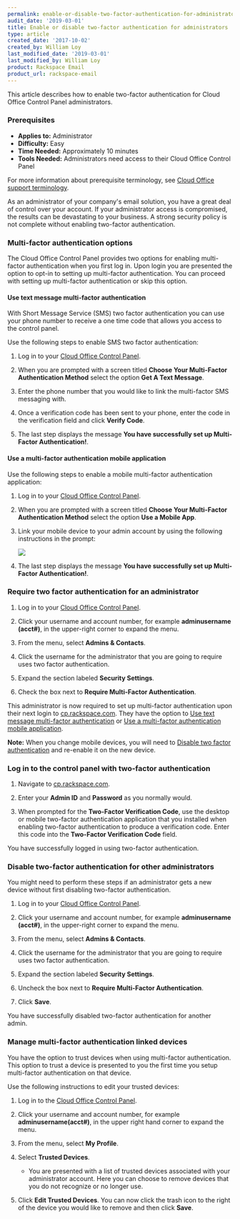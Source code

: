```yaml
---
permalink: enable-or-disable-two-factor-authentication-for-administrators/
audit_date: '2019-03-01'
title: Enable or disable two-factor authentication for administrators
type: article
created_date: '2017-10-02'
created_by: William Loy
last_modified_date: '2019-03-01'
last_modified_by: William Loy
product: Rackspace Email
product_url: rackspace-email
---
```


This article describes how to enable two-factor authentication for Cloud Office Control Panel administrators.

### Prerequisites

- **Applies to:** Administrator
- **Difficulty:** Easy
- **Time Needed:** Approximately 10 minutes
- **Tools Needed:** Administrators need access to their Cloud Office Control Panel

For more information about prerequisite terminology, see [Cloud Office support terminology](/how-to/cloud-office-support-terminology).

As an administrator of your company's email solution, you have a great deal of control over your account. If your administrator access is compromised, the results can be devastating to your business. A strong security policy is not complete without enabling two-factor authentication.

### Multi-factor authentication options

The Cloud Office Control Panel provides two options for enabling multi-factor authentication when you first log in. Upon login you are presented the option to opt-in to setting up multi-factor authentication. You can proceed with setting up multi-factor authentication or skip this option.

#### Use text message multi-factor authentication

With Short Message Service (SMS) two factor authentication you can use your phone number to receive a one time code that allows you access to the control panel.

Use the following steps to enable SMS two factor authentication:

1. Log in to your [Cloud Office Control Panel](https://cp.rackspace.com).

2. When you are prompted with a screen titled **Choose Your Multi-Factor Authentication Method** select the option **Get A Text Message**.

3. Enter the phone number that you would like to link the multi-factor SMS messaging with.

4. Once a verification code has been sent to your phone, enter the code in the verification field and click **Verify Code**.

5. The last step displays the message **You have successfully set up Multi-Factor Authentication!**.


#### Use a multi-factor authentication mobile application

Use the following steps to enable a mobile multi-factor authentication application:

1. Log in to your [Cloud Office Control Panel](https://cp.rackspace.com).

2. When you are prompted with a screen titled **Choose Your Multi-Factor Authentication Method** select the option **Use a Mobile App**.

3. Link your mobile device to your admin account by using the following instructions in the prompt:

    <img src="{% asset_path rackspace-email/enable-or-disable-two-factor-authentication-for-administrators/mobile_app.png %}" />

4. The last step displays the message **You have successfully set up Multi-Factor Authentication!**.


### Require two factor authentication for an administrator

1. Log in to your [Cloud Office Control Panel](https://cp.rackspace.com).

2. Click your username and account number, for example **adminusername (acct#)**, in the upper-right corner to expand the menu.

3. From the menu, select **Admins & Contacts**.

4. Click the username for the administrator that you are going to require uses two factor authentication.

5. Expand the section labeled **Security Settings**.

6. Check the box next to **Require Multi-Factor Authentication**.

This administrator is now required to set up multi-factor authentication upon their next login to [cp.rackspace.com](https://cp.rackspace.com). They have the option to [Use text message multi-factor authentication](#use-text-message-multi-factor-authentication) or [Use a multi-factor authentication mobile application](#use-a-multi-factor-authentication-mobile-application).


**Note:** When you change mobile devices, you will need to [Disable two factor authentication](#disable-two-factor-authentication-for-other-administrators) and re-enable it on the new device.

### Log in to the control panel with two-factor authentication

1. Navigate to [cp.rackspace.com](https://cp.rackspace.com).

2. Enter your **Admin ID** and **Password** as you normally would.

3. When prompted for the **Two-Factor Verification Code**, use the desktop or mobile two-factor authentication application that you installed when enabling two-factor authentication to produce a verification code. Enter this code into the **Two-Factor Verification Code** field.

You have successfully logged in using two-factor authentication.

### Disable two-factor authentication for other administrators

You might need to perform these steps if an administrator gets a new device without first disabling two-factor authentication.

1. Log in to your [Cloud Office Control Panel](https://cp.rackspace.com).

2. Click your username and account number, for example **adminusername (acct#)**, in the upper-right corner to expand the menu.

3. From the menu, select **Admins & Contacts**.

4. Click the username for the administrator that you are going to require uses two factor authentication.

5. Expand the section labeled **Security Settings**.

6. Uncheck the box next to **Require Multi-Factor Authentication**.

7. Click **Save**.

You have successfully disabled two-factor authentication for another admin.


### Manage multi-factor authentication linked devices

You have the option to trust devices when using multi-factor authentication. This option to trust a device is presented to you the first time you setup multi-factor authentication on that device.

Use the following instructions to edit your trusted devices:

1. Log in to the [Cloud Office Control Panel](https://cp.rackspace.com).
2. Click your username and account number, for example **adminusername(acct#)**, in the upper right hand corner to expand the menu.
3. From the menu, select **My Profile**.
4. Select **Trusted Devices**.

    - You are presented with a list of trusted devices associated with your administrator account. Here you can choose to remove devices that you do not recognize or no longer use.

5. Click **Edit Trusted Devices**. You can now click the trash icon to the right of the device you would like to remove and then click **Save**.
